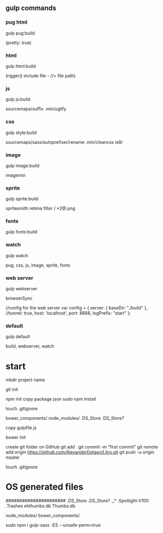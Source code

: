 ## gulp commands

### pug html
gulp pug:build

(pretty: true)

### html
gulp html:build

(rigger() include file - //= file path)

### js
gulp js:build

sourcemaps/suffix .min/uglify

### css
gulp style:build

sourcemaps/sass/autoprefixer/rename .min/cleancss ie8/

### image
gulp image:build

imagemin

### sprite
gulp sprite:build

spritesmith
retima filter / *2@.png

### fonts
gulp fonts:build

### watch
gulp watch

pug, css, js, image, sprite, fonts


### web server
gulp webserver

browserSync

//config for the web server
var config = {
	server: {
		baseDir: "./build"
	},
	//tunnel: true,
	host: 'localhost',
	port: 8888,
	logPrefix: "start"
};

### default

gulp default

build, webserver, watch

# start

mkdir project name

git init

npm init
copy package json
sudo npm install

touch .gitignore

bower_components/
node_modules/
.DS_Store
.DS_Store?

copy gulpfile.js

bower init

create git folder on GitHub
git add .
git commit -m “first commit"
git remote add origin https://github.com/AlexanderDolgan/Litro.git
git push -u origin master

touch .gitignore
# OS generated files #
######################
.DS_Store
.DS_Store?
._*
.Spotlight-V100
.Trashes
ehthumbs.db
Thumbs.db

node_modules/
bower_components/

sudo npm i gulp-sass -ES --unsafe-perm=true
